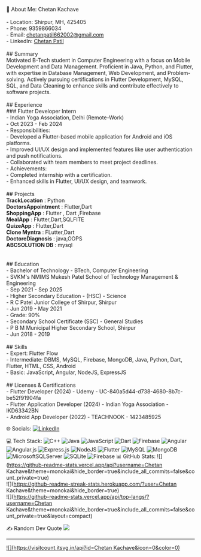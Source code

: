 💫 About Me:
Chetan Kachave<br><br>- Location: Shirpur, MH, 425405<br>- Phone: 9359866034<br>- Email: chetanpatil662002@gmail.com<br>- LinkedIn: [Chetan Patil](https://www.linkedin.com/in/chetan-patil-79633a220)<br><br>## Summary<br>Motivated B-Tech student in Computer Engineering with a focus on Mobile Development and Data Management. Proficient in Java, Python, and Flutter, with expertise in Database Management, Web Development, and Problem-solving. Actively pursuing certifications in Flutter Development, MySQL, SQL, and Data Cleaning to enhance skills and contribute effectively to software projects.<br><br>## Experience<br>### Flutter Developer Intern<br>- Indian Yoga Association, Delhi (Remote-Work)<br>- Oct 2023 - Feb 2024<br>- Responsibilities:<br>  - Developed a Flutter-based mobile application for Android and iOS platforms.<br>  - Improved UI/UX design and implemented features like user authentication and push notifications.<br>  - Collaborated with team members to meet project deadlines.<br>- Achievements:<br>  - Completed internship with a certification.<br>  - Enhanced skills in Flutter, UI/UX design, and teamwork.<br>  <br>## Projects<br>**TrackLocation** : Python <br>**DoctorsAppointment** : Flutter,Dart<br>**ShoppingApp** : Flutter , Dart ,Firebase<br>**MealApp** : Flutter,Dart,SQLFITE <br>**QuizeApp** : Flutter,Dart <br>**Clone Myntra** : FLutter,Dart <br>**DoctoreDiagnosis** : java,OOPS <br>**ABCSOLUTION DB** : mysql <br>   <br><br>## Education<br>- Bachelor of Technology - BTech, Computer Engineering<br>  - SVKM's NMIMS Mukesh Patel School of Technology Management & Engineering<br>  - Sep 2021 - Sep 2025<br>- Higher Secondary Education - (HSC) - Science<br>  - R C Patel Junior College of Shirpur, Shirpur<br>  - Jun 2019 - May 2021<br>  - Grade: 90%<br>- Secondary School Certificate (SSC) - General Studies<br>  - P B M Municipal Higher Secondary School, Shirpur<br>  - Jun 2018 - 2019<br><br>## Skills<br>- Expert: Flutter Flow<br>- Intermediate: DBMS, MySQL, Firebase, MongoDB, Java, Python, Dart, Flutter, HTML, CSS, Android<br>- Basic: JavaScript, Angular, NodeJS, ExpressJS<br><br>## Licenses & Certifications<br>- Flutter Developer (2024) - Udemy - UC-840a5d44-d738-4680-8b7c-be52f91904fa<br>- Flutter Application Developer (2024) - Indian Yoga Association - IKD63342BN<br>- Android App Developer (2022) - TEACHNOOK - 1423485925<br>


🌐 Socials:
[![LinkedIn](https://img.shields.io/badge/LinkedIn-%230077B5.svg?logo=linkedin&logoColor=white)](https://linkedin.com/in/www.linkedin.com/in/chetan-patil-79633a220) 

💻 Tech Stack:
![C++](https://img.shields.io/badge/c++-%2300599C.svg?style=for-the-badge&logo=c%2B%2B&logoColor=white) ![Java](https://img.shields.io/badge/java-%23ED8B00.svg?style=for-the-badge&logo=openjdk&logoColor=white) ![JavaScript](https://img.shields.io/badge/javascript-%23323330.svg?style=for-the-badge&logo=javascript&logoColor=%23F7DF1E) ![Dart](https://img.shields.io/badge/dart-%230175C2.svg?style=for-the-badge&logo=dart&logoColor=white) ![Firebase](https://img.shields.io/badge/firebase-%23039BE5.svg?style=for-the-badge&logo=firebase) ![Angular](https://img.shields.io/badge/angular-%23DD0031.svg?style=for-the-badge&logo=angular&logoColor=white) ![Angular.js](https://img.shields.io/badge/angular.js-%23E23237.svg?style=for-the-badge&logo=angularjs&logoColor=white) ![Express.js](https://img.shields.io/badge/express.js-%23404d59.svg?style=for-the-badge&logo=express&logoColor=%2361DAFB) ![NodeJS](https://img.shields.io/badge/node.js-6DA55F?style=for-the-badge&logo=node.js&logoColor=white) ![Flutter](https://img.shields.io/badge/Flutter-%2302569B.svg?style=for-the-badge&logo=Flutter&logoColor=white) ![MySQL](https://img.shields.io/badge/mysql-%2300000f.svg?style=for-the-badge&logo=mysql&logoColor=white) ![MongoDB](https://img.shields.io/badge/MongoDB-%234ea94b.svg?style=for-the-badge&logo=mongodb&logoColor=white) ![MicrosoftSQLServer](https://img.shields.io/badge/Microsoft%20SQL%20Server-CC2927?style=for-the-badge&logo=microsoft%20sql%20server&logoColor=white) ![SQLite](https://img.shields.io/badge/sqlite-%2307405e.svg?style=for-the-badge&logo=sqlite&logoColor=white) ![Firebase](https://img.shields.io/badge/Firebase-039BE5?style=for-the-badge&logo=Firebase&logoColor=white)
📊 GitHub Stats:
![](https://github-readme-stats.vercel.app/api?username=Chetan Kachave&theme=monokai&hide_border=true&include_all_commits=false&count_private=true)<br/>
![](https://github-readme-streak-stats.herokuapp.com/?user=Chetan Kachave&theme=monokai&hide_border=true)<br/>
![](https://github-readme-stats.vercel.app/api/top-langs/?username=Chetan Kachave&theme=monokai&hide_border=true&include_all_commits=false&count_private=true&layout=compact)

✍️ Random Dev Quote
![](https://quotes-github-readme.vercel.app/api?type=horizontal&theme=radical)

---
[![](https://visitcount.itsvg.in/api?id=Chetan Kachave&icon=0&color=0)](https://visitcount.itsvg.in)

<!-- Proudly created with GPRM ( https://gprm.itsvg.in ) -->
